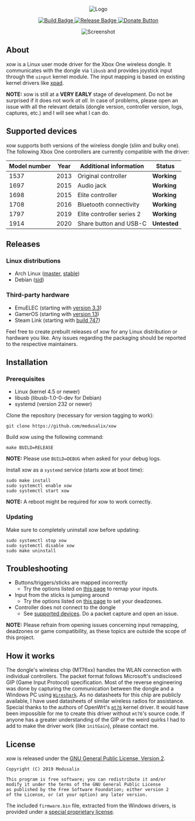 <p align="center">
    <img src="logo.png" alt="Logo">
</p>

<p align="center">
    <a href="https://github.com/medusalix/xow/actions">
        <img src="https://img.shields.io/github/workflow/status/medusalix/xow/Continuous%20Integration" alt="Build Badge">
    </a>
    <a href="https://github.com/medusalix/xow/releases/latest">
        <img src="https://img.shields.io/github/v/release/medusalix/xow" alt="Release Badge">
    </a>
    <a href="https://www.paypal.com/cgi-bin/webscr?cmd=_s-xclick&hosted_button_id=PLN6F3UGS37DE&lc=US">
        <img src="https://www.paypalobjects.com/en_US/i/btn/btn_donate_SM.gif" alt="Donate Button">
    </a>
</p>

<p align="center">
  <img src="screenshot.png" alt="Screenshot">
</p>

## About

xow is a Linux user mode driver for the Xbox One wireless dongle.
It communicates with the dongle via `libusb` and provides joystick input through the `uinput` kernel module.
The input mapping is based on existing kernel drivers like [xpad](https://github.com/paroj/xpad).

**NOTE:** xow is still at a **VERY EARLY** stage of development. Do not be surprised if it does not work *at all*.
In case of problems, please open an issue with all the relevant details (dongle version, controller version, logs, captures, etc.) and I will see what I can do.

## Supported devices

xow supports both versions of the wireless dongle (slim and bulky one).
The following Xbox One controllers are currently compatible with the driver:

| Model number | Year | Additional information    | Status       |
|--------------|------|---------------------------|--------------|
| 1537         | 2013 | Original controller       | **Working**  |
| 1697         | 2015 | Audio jack                | **Working**  |
| 1698         | 2015 | Elite controller          | **Working**  |
| 1708         | 2016 | Bluetooth connectivity    | **Working**  |
| 1797         | 2019 | Elite controller series 2 | **Working**  |
| 1914         | 2020 | Share button and USB-C    | **Untested** |

## Releases

### Linux distributions

- Arch Linux ([master](https://aur.archlinux.org/packages/xow-git), [stable](https://aur.archlinux.org/packages/xow))
- Debian ([sid](https://packages.debian.org/sid/xow))

### Third-party hardware

- EmuELEC (starting with [version 3.3](https://github.com/EmuELEC/EmuELEC/releases/tag/v3.3))
- GamerOS (starting with [version 13](https://github.com/gamer-os/gamer-os/releases/tag/13))
- Steam Link (starting with [build 747](https://steamcommunity.com/app/353380/discussions/0/1735510154204276395))

Feel free to create prebuilt releases of xow for any Linux distribution or hardware you like.
Any issues regarding the packaging should be reported to the respective maintainers.

## Installation

### Prerequisites

- Linux (kernel 4.5 or newer)
- libusb (libusb-1.0-0-dev for Debian)
- systemd (version 232 or newer)

Clone the repository (necessary for version tagging to work):

```
git clone https://github.com/medusalix/xow
```

Build xow using the following command:

```
make BUILD=RELEASE
```

**NOTE:** Please use `BUILD=DEBUG` when asked for your debug logs.

Install xow as a `systemd` service (starts xow at boot time):

```
sudo make install
sudo systemctl enable xow
sudo systemctl start xow
```

**NOTE:** A reboot might be required for xow to work correctly.

### Updating

Make sure to completely uninstall xow before updating:

```
sudo systemctl stop xow
sudo systemctl disable xow
sudo make uninstall
```

## Troubleshooting

- Buttons/triggers/sticks are mapped incorrectly
    - Try the options listed on [this page](https://wiki.archlinux.org/index.php/Gamepad#Setting_up_deadzones_and_calibration) to remap your inputs.
- Input from the sticks is jumping around
    - Try the options listed on [this page](https://wiki.archlinux.org/index.php/Gamepad#Setting_up_deadzones_and_calibration) to set your deadzones.
- Controller does not connect to the dongle
    - See [supported devices](#supported-devices). Do a packet capture and open an issue.

**NOTE:** Please refrain from opening issues concerning input remapping, deadzones or game compatibility, as these topics are outside the scope of this project.

## How it works

The dongle's wireless chip (MT76xx) handles the WLAN connection with individual controllers.
The packet format follows Microsoft's undisclosed GIP (Game Input Protocol) specification.
Most of the reverse engineering was done by capturing the communication between the dongle and a Windows PC using [`Wireshark`](https://www.wireshark.org).
As no datasheets for this chip are publicly available, I have used datasheets of similar wireless radios for assistance.
Special thanks to the authors of OpenWrt's [`mt76`](https://github.com/openwrt/mt76) kernel driver.
It would have been impossible for me to create this driver without `mt76`'s source code.
If anyone has a greater understanding of the GIP or the weird quirks I had to add to make the driver work (like `initGain`), please contact me.

## License

xow is released under the [GNU General Public License, Version 2](LICENSE).

```
Copyright (C) 2019 Medusalix

This program is free software; you can redistribute it and/or
modify it under the terms of the GNU General Public License
as published by the Free Software Foundation; either version 2
of the License, or (at your option) any later version.
```

The included `firmware.bin` file, extracted from the Windows drivers, is provided under a [special proprietary license](LICENSE-FIRMWARE).
